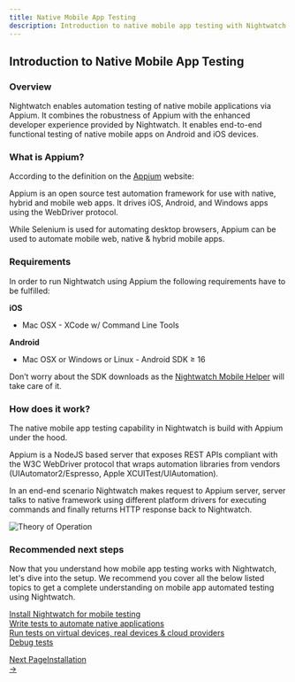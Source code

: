 ```yaml
---
title: Native Mobile App Testing
description: Introduction to native mobile app testing with Nightwatch. Learn how to automate native mobile apps on Android and iOS devices.
---
```


<div class="page-header"><h2>Introduction to Native Mobile App Testing</h2></div>

### Overview

Nightwatch enables automation testing of native mobile applications via Appium. It combines the robustness of Appium with the enhanced developer experience provided by Nightwatch. It enables end-to-end functional testing of native mobile apps on Android and iOS devices.

### What is Appium?

According to the definition on the [Appium][1] website:

<p class="secondary-text">Appium is an open source test automation framework for use with native, hybrid and mobile web apps. It drives iOS, Android, and Windows apps using the WebDriver protocol.</p>    

While Selenium is used for automating desktop browsers, Appium can be used to automate mobile web, native & hybrid mobile apps. 

### Requirements

In order to run Nightwatch using Appium the following requirements have to be fulfilled:

**iOS** </br>
- Mac OSX - XCode w/ Command Line Tools

**Android** </br>
- Mac OSX or Windows or Linux - Android SDK ≥ 16

<p class="alert alert-info">Don’t worry about the SDK downloads as the <a href="https://github.com/nightwatchjs/mobile-helper-tool">Nightwatch Mobile Helper</a> will take care of it.</p>

### How does it work?

The native mobile app testing capability in Nightwatch is build with Appium under the hood.

Appium is a NodeJS based server that exposes REST APIs compliant with the W3C WebDriver protocol that wraps automation libraries from vendors (UIAutomator2/Espresso, Apple XCUITest/UIAutomation).

In an end-end scenario Nightwatch makes request to Appium server, server talks to native framework using different platform drivers for executing commands and finally returns HTTP response back to Nightwatch.

![Theory of Operation][image-1]

### Recommended next steps

Now that you understand how mobile app testing works with Nightwatch, let's dive into the setup. We recommend you cover all the below listed topics to get a complete understanding on mobile app automated testing using Nightwatch.

[Install Nightwatch for mobile testing][2] </br>
[Write tests to automate native applications][3] </br>
[Run tests on virtual devices, real devices & cloud providers][4] </br>
[Debug tests][5]

[1]:    https://appium.io/
[2]:    /guide/mobile-app-testing/installation.html
[3]:    /guide/mobile-app-testing/introduction-writing-tests.html
[4]:    /guide/mobile-app-testing/running-tests.html
[5]:    /guide/mobile-app-testing/debug-tests.html


[image-1]:  https://user-images.githubusercontent.com/1677755/220147111-0c8bd102-cc70-4a7b-bda7-6e597328ace3.png


<div class="doc-pagination justify-content-end pt-40">
  <div class="next">
    <a href="https://nightwatchjs.org/guide/mobile-app-testing/installation.html">
        <div class="d-flex flex-column"><span class="smallT">Next Page</span><span class="bigT">Installation</span></div>
        <span>→</span>
    </a>
  </div>
</div>

